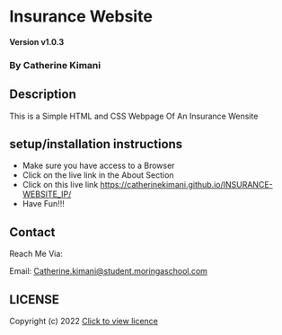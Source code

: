 # Insurance Website

#### Version v1.0.3

### By Catherine Kimani

## Description
This is a Simple HTML and CSS Webpage  Of An  Insurance Wensite

## setup/installation instructions
* Make sure you have access to a Browser
* Click on the live link in the About Section 
* Click on this live link https://catherinekimani.github.io/INSURANCE-WEBSITE_IP/
* Have Fun!!!

## Contact
Reach Me Via:

Email: Catherine.kimani@student.moringaschool.com

## LICENSE
Copyright (c) 2022 [Click to view licence](LICENSE)